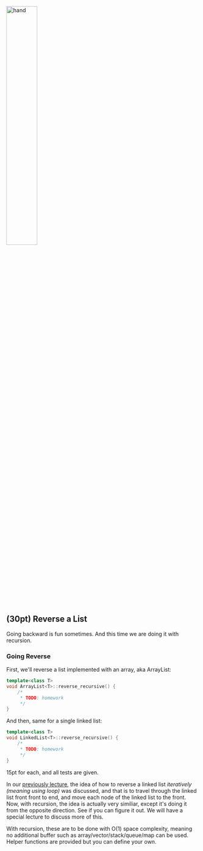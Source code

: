 <img src="https://user-images.githubusercontent.com/252020/169446666-7a9def2c-f7a4-419a-a683-31aff5e645f7.png"
     alt="hand"
     width="40%" />
     

     
## (30pt) Reverse a List

Going backward is fun sometimes. And this time we are doing it with recursion. 

### Going Reverse

First, we'll reverse a list implemented with an array, aka ArrayList:


```c++
template<class T>
void ArrayList<T>::reverse_recursive() {
    /*
     * TODO: homework
     */
}
```

And then, same for a single linked list:

```c++
template<class T>
void LinkedList<T>::reverse_recursive() {
    /*
     * TODO: homework
     */
}
```

15pt for each, and all tests are given.

In our [previously lecture](https://youtu.be/po5xhPsq4Ug?t=780), the idea of how to reverse a linked list *iteratively (meaning using loop)* was discussed, and that is to travel through the linked list front front to end, and move each node of the linked list to the front. Now, with recursion, the idea is actually very similiar, except it's doing it from the opposite direction. See if you can figure it out. We will have a special lecture to discuss more of this. 

With recursion, these are to be done with O(1) space complexity, meaning no additional buffer such as array/vector/stack/queue/map can be used. Helper functions are provided but you can define your own.





